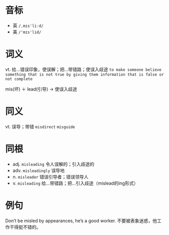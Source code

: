 # 音标

- 英 `/ˌmɪs'liːd/`
- 美 `/'mɪs'lid/`

# 词义

vt. 给…错误印象，使误解；把…带错路；使误入歧途
`to make someone believe something that is not true by giving them information that is false or not complete`



mis(坏) ＋ lead(引导) → 使误入歧途

# 同义

vt. 误导；带错
`misdirect` `misguide`

# 同根

- adj. `misleading` 令人误解的；引入歧途的
- adv. `misleadingly` 误导地
- n. `misleader` 错误引导者；错误领导人
- v. `misleading` 给…带错路；把…引入歧途（mislead的ing形式）

# 例句

Don’t be misled by appearances, he’s a good worker.
不要被表象迷惑，他工作干得挺不错的。


